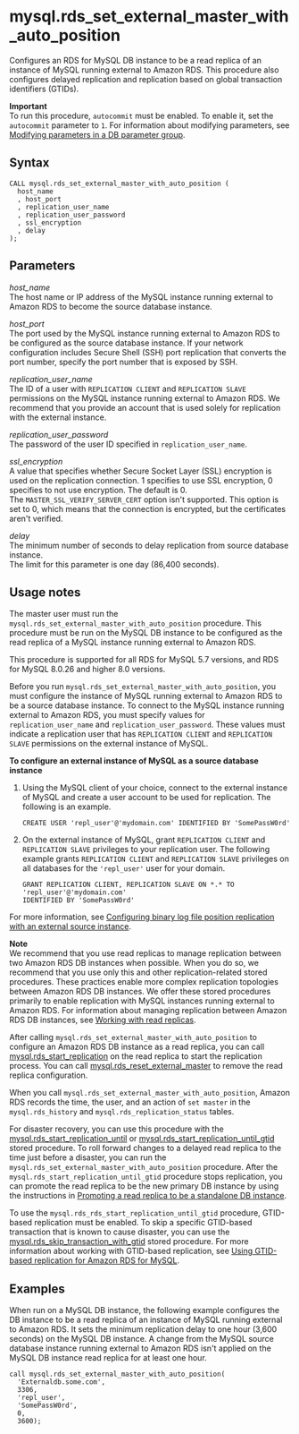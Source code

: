# mysql\.rds\_set\_external\_master\_with\_auto\_position<a name="mysql_rds_set_external_master_with_auto_position"></a>

Configures an RDS for MySQL DB instance to be a read replica of an instance of MySQL running external to Amazon RDS\. This procedure also configures delayed replication and replication based on global transaction identifiers \(GTIDs\)\.

**Important**  
To run this procedure, `autocommit` must be enabled\. To enable it, set the `autocommit` parameter to `1`\. For information about modifying parameters, see [Modifying parameters in a DB parameter group](USER_WorkingWithDBInstanceParamGroups.md#USER_WorkingWithParamGroups.Modifying)\.

## Syntax<a name="mysql_rds_set_external_master_with_auto_position-syntax"></a>

 

```
CALL mysql.rds_set_external_master_with_auto_position (
  host_name
  , host_port
  , replication_user_name
  , replication_user_password
  , ssl_encryption
  , delay
);
```

## Parameters<a name="mysql_rds_set_external_master_with_auto_position-parameters"></a>

 *host\_name*   
The host name or IP address of the MySQL instance running external to Amazon RDS to become the source database instance\.

 *host\_port*   
The port used by the MySQL instance running external to Amazon RDS to be configured as the source database instance\. If your network configuration includes Secure Shell \(SSH\) port replication that converts the port number, specify the port number that is exposed by SSH\.

 *replication\_user\_name*   
The ID of a user with `REPLICATION CLIENT` and `REPLICATION SLAVE` permissions on the MySQL instance running external to Amazon RDS\. We recommend that you provide an account that is used solely for replication with the external instance\.

 *replication\_user\_password*   
The password of the user ID specified in `replication_user_name`\.

 *ssl\_encryption*   
A value that specifies whether Secure Socket Layer \(SSL\) encryption is used on the replication connection\. 1 specifies to use SSL encryption, 0 specifies to not use encryption\. The default is 0\.  
The `MASTER_SSL_VERIFY_SERVER_CERT` option isn't supported\. This option is set to 0, which means that the connection is encrypted, but the certificates aren't verified\.

 *delay*   
The minimum number of seconds to delay replication from source database instance\.  
The limit for this parameter is one day \(86,400 seconds\)\.

## Usage notes<a name="mysql_rds_set_external_master_with_auto_position-usage-notes"></a>

The master user must run the `mysql.rds_set_external_master_with_auto_position` procedure\. This procedure must be run on the MySQL DB instance to be configured as the read replica of a MySQL instance running external to Amazon RDS\. 

This procedure is supported for all RDS for MySQL 5\.7 versions, and RDS for MySQL 8\.0\.26 and higher 8\.0 versions\.

Before you run `mysql.rds_set_external_master_with_auto_position`, you must configure the instance of MySQL running external to Amazon RDS to be a source database instance\. To connect to the MySQL instance running external to Amazon RDS, you must specify values for `replication_user_name` and `replication_user_password`\. These values must indicate a replication user that has `REPLICATION CLIENT` and `REPLICATION SLAVE` permissions on the external instance of MySQL\. 

**To configure an external instance of MySQL as a source database instance**

1. Using the MySQL client of your choice, connect to the external instance of MySQL and create a user account to be used for replication\. The following is an example\.

   ```
   CREATE USER 'repl_user'@'mydomain.com' IDENTIFIED BY 'SomePassW0rd'
   ```

1. On the external instance of MySQL, grant `REPLICATION CLIENT` and `REPLICATION SLAVE` privileges to your replication user\. The following example grants `REPLICATION CLIENT` and `REPLICATION SLAVE` privileges on all databases for the `'repl_user'` user for your domain\.

   ```
   GRANT REPLICATION CLIENT, REPLICATION SLAVE ON *.* TO 'repl_user'@'mydomain.com'
   IDENTIFIED BY 'SomePassW0rd'
   ```

For more information, see [Configuring binary log file position replication with an external source instance](MySQL.Procedural.Importing.External.Repl.md)\.

**Note**  
We recommend that you use read replicas to manage replication between two Amazon RDS DB instances when possible\. When you do so, we recommend that you use only this and other replication\-related stored procedures\. These practices enable more complex replication topologies between Amazon RDS DB instances\. We offer these stored procedures primarily to enable replication with MySQL instances running external to Amazon RDS\. For information about managing replication between Amazon RDS DB instances, see [Working with read replicas](USER_ReadRepl.md)\.

After calling `mysql.rds_set_external_master_with_auto_position` to configure an Amazon RDS DB instance as a read replica, you can call [mysql\.rds\_start\_replication](mysql_rds_start_replication.md) on the read replica to start the replication process\. You can call [mysql\.rds\_reset\_external\_master](mysql_rds_reset_external_master.md) to remove the read replica configuration\.

When you call `mysql.rds_set_external_master_with_auto_position`, Amazon RDS records the time, the user, and an action of `set master` in the `mysql.rds_history` and `mysql.rds_replication_status` tables\.

For disaster recovery, you can use this procedure with the [mysql\.rds\_start\_replication\_until](mysql_rds_start_replication_until.md) or [mysql\.rds\_start\_replication\_until\_gtid](mysql_rds_start_replication_until_gtid.md) stored procedure\. To roll forward changes to a delayed read replica to the time just before a disaster, you can run the `mysql.rds_set_external_master_with_auto_position` procedure\. After the `mysql.rds_start_replication_until_gtid` procedure stops replication, you can promote the read replica to be the new primary DB instance by using the instructions in [Promoting a read replica to be a standalone DB instance](USER_ReadRepl.md#USER_ReadRepl.Promote)\. 

To use the `mysql.rds_rds_start_replication_until_gtid` procedure, GTID\-based replication must be enabled\. To skip a specific GTID\-based transaction that is known to cause disaster, you can use the [mysql\.rds\_skip\_transaction\_with\_gtid](mysql_rds_skip_transaction_with_gtid.md) stored procedure\. For more information about working with GTID\-based replication, see [Using GTID\-based replication for Amazon RDS for MySQL](mysql-replication-gtid.md)\.

## Examples<a name="mysql_rds_set_external_master_with_auto_position-examples"></a>

When run on a MySQL DB instance, the following example configures the DB instance to be a read replica of an instance of MySQL running external to Amazon RDS\. It sets the minimum replication delay to one hour \(3,600 seconds\) on the MySQL DB instance\. A change from the MySQL source database instance running external to Amazon RDS isn't applied on the MySQL DB instance read replica for at least one hour\.

```
call mysql.rds_set_external_master_with_auto_position(
  'Externaldb.some.com',
  3306,
  'repl_user',
  'SomePassW0rd',
  0,
  3600);
```